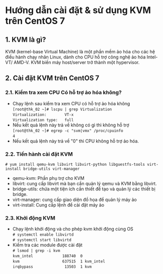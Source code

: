 # Hướng dẫn cài đặt & sử dụng KVM trên CentOS 7
## 1. KVM là gì?
KVM (kernel-base Virtual Machine) là một phần mềm ảo hóa cho các hệ điều hành chạy nhân Linux, dành cho CPU hỗ trợ công nghệ ảo hóa Intel-VT/ AMD-V. KVM biến máy host/server trở thành một hypervisor.
## 2. Cài đặt KVM trên CentOS 7
### 2.1. Kiểm tra xem CPU Có hỗ trợ ảo hóa không?
- Chạy lệnh sau kiểm tra xem CPU có hỗ trợ ảo hóa không    
`[root@thk_02 ~]# lscpu | grep Virtualization`  
`Virtualization:        VT-x`  
`Virtualization type:   full`  
- Nếu kết quả lệnh này trả về không có gì thì không hỗ trợ  
`[root@thk_02 ~]# egrep -c "svm|vmx" /proc/cpuinfo`  
`4`  
- Nếu kết quả lệnh này trả về "0" thì CPU không hỗ trợ ảo hóa.
### 2.2. Tiến hành cài đặt KVM
`# yum install qemu-kvm libvirt libvirt-python libguestfs-tools virt-install bridge-utils virt-manager`  
- qemu-kvm: Phần phụ trợ cho KVM
- libvirt: cung cấp libvirt mà bạn cần quản lý qemu và KVM bằng libvirt.
- bridge-utils: chứa một tiện ích cần thiết để tạo và quản lý các thiết bị bridge.
- virt-manager: cung cấp giao diện đồ họa để quản lý máy ảo
- virt-install: Cung cấp lệnh để cài đặt máy ảo  
### 2.3. Khởi động KVM 
- Chạy lệnh khởi động và cho phép kvm khởi động cùng OS  
`# systemctl enable libvirtd`  
`# systemctl start libvirtd`  
- Kiểm tra các module được cài đặt  
`# lsmod | grep -i kvm`  
`kvm_intel             188740  0`  
`kvm                   637515  1 kvm_intel`  
`irqbypass              13503  1 kvm`  